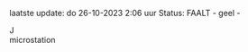 laatste update: 
do 26-10-2023  2:06   uur 
Status: FAALT - geel - 
<div class="service R">J</div><div class="service Y">microstation</div>